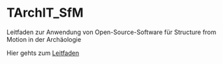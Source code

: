 # TArchIT_SfM
Leitfaden zur Anwendung von Open-Source-Software für Structure from Motion in der Archäologie

Hier gehts zum [Leitfaden](TArchIT_SfM/leitfaden.html)
